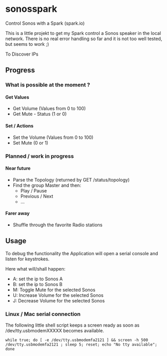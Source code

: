 sonosspark
==========

Control Sonos with a Spark (spark.io)

This is a little projekt to get my Spark control a Sonos speaker in the local network.
There is no real error handling so far and it is not too well tested, but seems to work ;)


To Discover IPs 




## Progress

### What is possible at the moment ?

#### Get Values

- Get Volume (Values from 0 to 100)
- Get Mute - Status (1 or 0)


#### Set / Actions

- Set the Volume (Values from 0 to 100)
- Set Mute (0 or 1)


### Planned / work in progress

#### Near future

- Parse the Topology (returned by GET /status/topology)
- Find the group Master and then:
  - Play / Pause
  - Previous / Next
  - ...



#### Farer away

- Shuffle through the favorite Radio stations


## Usage

To debug the functionality the Application will open a serial console and listen for keystrokes.

Here what will/shall happen:

  * A: set the ip to Sonos A 
  * B: set the ip to Sonos B
  * M: Toggle Mute for the selected Sonos
  * U: Increase Volume for the selected Sonos
  * J: Decrease Volume for the selected Sonos


### Linux / Mac serial connection

The following little shell script keeps a screen ready as soon as /dev/tty.usbmodemXXXXX becomes available. 

    while true; do [ -e /dev/tty.usbmodemfa2121 ] && screen -h 500 /dev/tty.usbmodemfa2121 ; sleep 5; reset; echo "No tty available"; done
